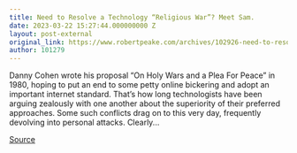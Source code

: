 ```yaml
---
title: Need to Resolve a Technology “Religious War”? Meet Sam.
date: 2023-03-22 15:27:44.000000000 Z
layout: post-external
original_link: https://www.robertpeake.com/archives/102926-need-to-resolve-a-technology-religious-war-meet-sam.html
author: 101279
---
```


Danny Cohen wrote his proposal “On Holy Wars and a Plea For Peace” in 1980, hoping to put an end to some petty online bickering and adopt an important internet standard. That’s how long technologists have been arguing zealously with one another about the superiority of their preferred approaches. Some such conflicts drag on to this very day, frequently devolving into personal attacks. Clearly...

[Source](https://www.robertpeake.com/archives/102926-need-to-resolve-a-technology-religious-war-meet-sam.html)

